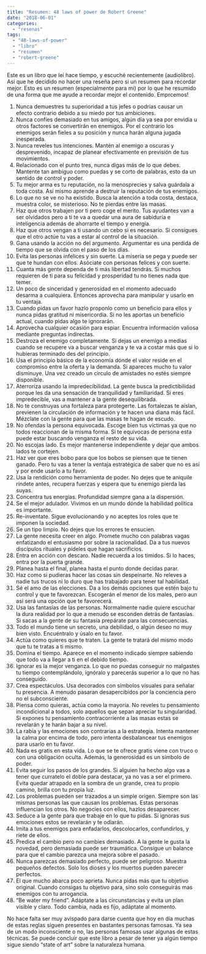 ```yaml
---
title: "Resumen: 48 laws of power de Robert Greene"
date: "2018-06-01"
categories: 
  - "resenas"
tags: 
  - "48-laws-of-power"
  - "libro"
  - "resumen"
  - "robert-greene"
---
```


Este es un libro que leí hace tiempo, y escuché recientemente (audiolibro). Así que he decidido no hacer una reseña pero si un resumen para recordar mejor. Esto es un resumen (especialmente para mi) por lo que he resumido de una forma que me ayude a recordar mejor el contenido. Emprcemos!

1. Nunca demuestres tu superioridad a tus jefes o podrías causar un efecto contrario debido a su miedo por tus ambiciones.
2. Nunca confíes demasiado en tus amigos, algún día ya sea por envidia u otros factores se convertirán en enemigos. Por el contrario los enemigos serán fieles a su posición y nunca harán alguna jugada inesperada.
3. Nunca reveles tus intenciones. Mantén al enemigo a oscuras y desprevenido, incapaz de planear efectivamente en previsión de tus movimientos.
4. Relacionado con el punto tres, nunca digas más de lo que debes. Mantente tan ambiguo como puedas y se corto de palabras, esto da un sentido de control y poder.
5. Tu mejor arma es tu reputación, no la menosprecies y salva guárdala a toda costa. Así mismo aprende a destruir la reputación de tus enemigos.
6. Lo que no se ve no ha existido. Busca la atención a toda costa, destaca, muestra color, se misterioso. No te pierdas entre las masas.
7. Haz que otros trabajen por ti pero coge el merito. Tus ayudantes van a ser olvidados pero a ti te va a quedar una aura de sabiduría e inteligencia además de ahorrarte el tiempo y energía.
8. Haz que otros vengan a ti usando un cebo si es necesario. Si consigues que el otro actúe tu vas a estar al control de la situación.
9. Gana usando la acción no del argumento. Argumentar es una perdida de tiempo que se olvida con el paso de los días.
10. Evita las personas infelices y sin suerte. La miseria se pega y puede ser que te hundan con ellos. Asóciate con personas felices y con suerte.
11. Cuanta más gente dependa de ti más libertad tendrás. Si muchos requieren de ti para su felicidad y prosperidad tu no tienes nada que temer.
12. Un poco de sinceridad y generosidad en el momento adecuado desarma a cualquiera. Entonces aprovecha para manipular y usarlo en tu ventaja.
13. Cuando pidas un favor hazlo proponlo como un beneficio para ellos y nunca pidas gratitud ni misericordia. Si no les aportas un beneficio actual, cuando pidas algo te ignorarán.
14. Aprovecha cualquier ocasión para espiar. Encuentra información valiosa mediante preguntas indirectas.
15. Destroza el enemigo completamente. Si dejas un enemigo a medias cuando se recupere va a buscar venganza y te va a costar más que si lo hubieras terminado des del principio.
16. Usa el principio básico de la economía dónde el valor reside en el compromiso entre la oferta y la demanda. Si apareces mucho tu valor disminuye. Una vez creado un circulo de amistades no estés siempre disponible.
17. Aterroriza usando la impredecibilidad. La gente busca la predictibilidad porque les da una sensación de tranquilidad y familiaridad. Si eres impredecible, vas a mantener a la gente desequilibrada.
18. No te construyas una fortaleza para protegerte. Las fortalezas te aíslan, previenen la circulación de información y te hacen una diana más fácil. Mézclate con la gente para que las masas te hagan de escudo.
19. No ofendas la persona equivocada. Escoge bien tus víctimas ya que no todos reaccionan de la misma forma. Si te equivocas de persona esta puede estar buscando venganza el resto de su vida.
20. No escojas lado. Es mejor mantenerse independiente y dejar que ambos lados te cortejen.
21. Haz ver que eres bobo para que los bobos se piensen que te tienen ganado. Pero tu vas a tener la ventaja estratégica de saber que no es así y por ende usarlo a tu favor.
22. Usa la rendición como herramienta de poder. No dejes que te aniquile ríndete antes, recupera fuerzas y espera que tu enemigo pierda las suyas.
23. Concentra tus energías. Profundidad siempre gana a la dispersión.
24. Se el mejor adulador. Vivimos en un mundo dónde la habilidad política es importante.
25. Re-inventate. Sigue evolucionando y no aceptes los roles que te imponen la sociedad.
26. Se un tipo limpio. No dejes que los errores te ensucien.
27. La gente necesita creer en algo. Promete mucho con palabras vagas enfatizando el entusiasmo por sobre la racionalidad. Da a tus nuevos discípulos rituales y pídeles que hagan sacrificios.
28. Entra en acción con descaro. Nadie recuerda a los tímidos. Si lo haces, entra por la puerta grande.
29. Planea hasta el final, planea hasta el punto donde decidas parar.
30. Haz como si pudieras hacer las cosas sin despeinarte. No releves a nadie tus trucos ni lo duro que has trabajado para tener tal habilidad.
31. Sé el amo de las elecciones. Da a los demás opciones que estén bajo tu control y que te favorezcan. Escogerán el menor de los males, pero aun así será una opción que te favorecerá.
32. Usa las fantasías de las personas. Normalmente nadie quiere escuchar la dura realidad por lo que a menudo se esconden detrás de fantasías. Si sacas a la gente de su fantasía prepárate para las consecuencias.
33. Todo el mundo tiene un secreto, una debilidad, o algún deseo no muy bien visto. Encuéntralo y úsalo en tu favor.
34. Actúa como quieres que te traten. La gente te tratará del mismo modo que tu te tratas a ti mismo.
35. Domina el tiempo. Aparece en el momento indicado siempre sabiendo que todo va a llegar a ti en el debido tiempo.
36. Ignorar es la mejor venganza. Lo que no puedas conseguir no malgastes tu tiempo contemplándolo, ignóralo y parecerás superior a lo que no has conseguido.
37. Crea espectáculos. Usa decorados con símbolos visuales para señalar tu presencia. A menudo pasaran desapercibidos por la conciencia pero no el subconsciente.
38. Piensa como quieras, actúa como la mayoría. No reveles tu pensamiento incondicional a todos, solo aquellos que sepan apreciar tu singularidad. Si expones tu pensamiento contracorriente a las masas estas se revelarán y te harán bajar a su nivel.
39. La rabia y las emociones son contrarias a la estrategia. Intenta mantener la calma por encima de todo, pero intenta desbalancear tus enemigos para usarlo en tu favor.
40. Nada es gratis en esta vida. Lo que se te ofrece gratis viene con truco o con una obligación oculta. Además, la generosidad es un símbolo de poder.
41. Evita seguir los pasos de los grandes. Si alguien ha hecho algo vas a tener que curratelo el doble para destacar, ya no vas a ser el primero. Evita quedar atrapado en la sombra de un grande, crea tu propio camino, brilla con tu propia luz.
42. Los problemas pueden ser trazados a un simple origen. Siempre son las mismas personas las que causan los problemas. Estas personas influencian los otros. No negocies con ellos, hazlos desaparecer.
43. Seduce a la gente para que trabaje en lo que tu pidas. Si ignoras sus emociones estos se revelarán y te odiarán.
44. Imita a tus enemigos para enfadarlos, descolocarlos, confundirlos, y ríete de ellos.
45. Predica el cambio pero no cambies demasiado. A la gente le gusta la novedad, pero demasiada puede ser traumática. Consigue un balance para que el cambio parezca una mejora sobre el pasado.
46. Nunca parezcas demasiado perfecto, puede ser peligroso. Muestra pequeños defectos. Solo los dioses y los muertos pueden parecer perfectos.
47. El que mucho abarca poco aprieta. Nunca pidas más que tu objetivo original. Cuando consigas tu objetivo para, sino solo conseguirás mas enemigos con tu arrogancia.
48. “Be water my friend”. Adáptate a las circunstancias y evita un plan visible y claro. Todo cambia, nada es fijo, adáptate al momento.

No hace falta ser muy avispado para darse cuenta que hoy en día muchas de estas reglas siguen presentes en bastantes personas famosas. Ya sea de un modo inconsciente o no, las personas famosas usar algunas de estas técnicas. Se puede concluir que este libro a pesar de tener ya algún tiempo sigue siendo “state of art” sobre la naturaleza humana.
